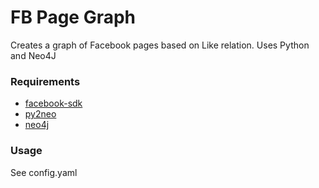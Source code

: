 # FB Page Graph
Creates a graph of Facebook pages based on Like relation. Uses Python and Neo4J

### Requirements

* [facebook-sdk](https://github.com/pythonforfacebook/facebook-sdk)
* [py2neo](https://github.com/nigelsmall/py2neo)
* [neo4j](https://www.neo4j.com)

### Usage

See config.yaml
